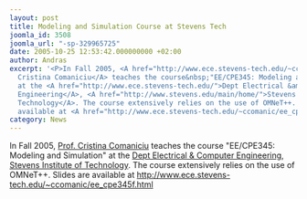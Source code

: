 ```yaml
---
layout: post
title: Modeling and Simulation Course at Stevens Tech
joomla_id: 3508
joomla_url: "-sp-329965725"
date: 2005-10-25 12:53:42.000000000 +02:00
author: Andras
excerpt: '<P>In Fall 2005, <A href="http://www.ece.stevens-tech.edu/~ccomanic/">Prof.
  Cristina Comaniciu</A> teaches the course&nbsp;"EE/CPE345: Modeling and Simulation"
  at the <A href="http://www.ece.stevens-tech.edu/">Dept Electrical &amp; Computer
  Engineering</A>, <A href="http://www.stevens.edu/main/home/">Stevens Institute of
  Technology</A>. The course extensively relies on the use of OMNeT++. Slides are
  available at <A href="http://www.ece.stevens-tech.edu/~ccomanic/ee_cpe345f.html">http://www.ece.stevens-tech.edu/~ccomanic/ee_cpe345f.html</A></P>'
category: News
---
```

<P>In Fall 2005, <A href="http://www.ece.stevens-tech.edu/~ccomanic/">Prof. Cristina Comaniciu</A> teaches the course&nbsp;"EE/CPE345: Modeling and Simulation" at the <A href="http://www.ece.stevens-tech.edu/">Dept Electrical &amp; Computer Engineering</A>, <A href="http://www.stevens.edu/main/home/">Stevens Institute of Technology</A>. The course extensively relies on the use of OMNeT++. Slides are available at <A href="http://www.ece.stevens-tech.edu/~ccomanic/ee_cpe345f.html">http://www.ece.stevens-tech.edu/~ccomanic/ee_cpe345f.html</A></P>
